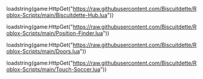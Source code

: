 loadstring(game:HttpGet("https://raw.githubusercontent.com/Biscuitdette/Roblox-Scripts/main/Biscuitdette-Hub.lua"))

loadstring(game:HttpGet("https://raw.githubusercontent.com/Biscuitdette/Roblox-Scripts/main/Position-Finder.lua"))

loadstring(game:HttpGet("https://raw.githubusercontent.com/Biscuitdette/Roblox-Scripts/main/Doors.lua"))

loadstring(game:HttpGet("https://raw.githubusercontent.com/Biscuitdette/Roblox-Scripts/main/Touch-Soccer.lua"))
